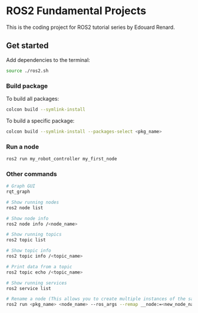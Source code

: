 # ROS2 Fundamental Projects

This is the coding project for ROS2 tutorial series by Edouard Renard.

## Get started

Add dependencies to the terminal:

```bash
source ./ros2.sh
```

### Build package

To build all packages:

```bash
colcon build --symlink-install
```

To build a specific package:

```bash
colcon build --symlink-install --packages-select <pkg_name>
```

### Run a node

```bash
ros2 run my_robot_controller my_first_node
```

### Other commands

```bash
# Graph GUI
rqt_graph

# Show running nodes
ros2 node list

# Show node info
ros2 node info /<node_name>

# Show running topics
ros2 topic list

# Show topic info
ros2 topic info /<topic_name>

# Print data from a topic
ros2 topic echo /<topic_name>

# Show running services
ros2 service list

# Rename a node (This allows you to create multiple instances of the same node)
ros2 run <pkg_name> <node_name> --ros_args --remap __node:=<new_node_name>
```

